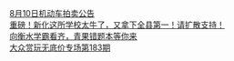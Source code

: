   
[8月10日机动车拍卖公告](http://www.dianyue.me/archives/046/olowphra4v55qp7h/)  
[重磅！新化这所学校太牛了，又拿下全县第一！请扩散支持！](http://www.dianyue.me/archives/024/8vb3uz0qr8mj5jk8/)  
[向衡水学霸看齐，青果错题本等你来](http://www.dianyue.me/archives/299/qnin6ch414n9yvdl/)  
[大众赏玩无底价专场第183期](http://www.dianyue.me/archives/948/fg5mtbhuhu0om5vx/)